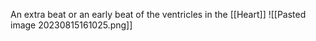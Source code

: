 An extra beat or an early beat of the ventricles in the [[Heart]]
![[Pasted image 20230815161025.png]]